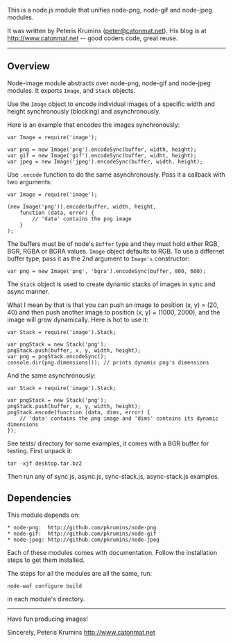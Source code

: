 This is a node.js module that unifies node-png, node-gif and node-jpeg modules.

It was written by Peteris Krumins (peter@catonmat.net).
His blog is at http://www.catonmat.net  --  good coders code, great reuse.

------------------------------------------------------------------------------

Overview
--------

Node-image module abstracts over node-png, node-gif and node-jpeg modules.
It exports `Image`, and `Stack` objects.

Use the `Image` object to encode individual images of a specific width and
height synchronously (blocking) and asynchronously.

Here is an example that encodes the images synchronously:

    var Image = require('image');

    var png = new Image('png').encodeSync(buffer, width, height);
    var gif = new Image('gif').encodeSync(buffer, widht, height);
    var jpeg = new Image('jpeg').encodeSync(buffer, width, height);


Use `.encode` function to do the same asynchronously. Pass it a callback with
two arguments:

    var Image = require('image');
    
    (new Image('png')).encode(buffer, width, height,
        function (data, error) {
            // 'data' contains the png image
        }
    );


The buffers must be of node's `Buffer` type and they must hold either RGB, BGR,
RGBA or BGRA values. `Image` object defaults to RGB. To use a differnet buffer
type, pass it as the 2nd argument to `Image's` constructor:

    var png = new Image('png', 'bgra').encodeSync(buffer, 800, 600);


The `Stack` object is used to create dynamic stacks of images in sync and async
manner.

What I mean by that is that you can push an image to position (x, y) = (20, 40)
and then push another image to position (x, y) = (1000, 2000), and the image
will grow dynamically. Here is hot to use it:

    var Stack = require('image').Stack;

    var pngStack = new Stack('png');
    pngStack.push(buffer, x, y, width, height);
    var png = pngStack.encodeSync();
    console.dir(png.dimensions()); // prints dynamic png's dimensions

And the same asynchronously:

    var Stack = require('image').Stack;

    var pngStack = new Stack('png');
    pngStack.push(buffer, x, y, width, height);
    pngStack.encode(function (data, dims, error) {
        // 'data' contains the png image and 'dims' contains its dynamic dimensions
    });


See tests/ directory for some examples, it comes with a BGR buffer for testing.
First unpack it:

    tar -xjf desktop.tar.bz2

Then run any of sync.js, async.js, sync-stack.js, async-stack.js examples.


Dependencies
------------

This module depends on:

    * node-png:  http://github.com/pkrumins/node-png
    * node-gif:  http://github.com/pkrumins/node-gif
    * node-jpeg: http://github.com/pkrumins/node-jpeg

Each of these modules comes with documentation. Follow the installation steps
to get them installed.

The steps for all the modules are all the same, run:

    node-waf configure build

in each module's directory.

------------------------------------------------------------------------------

Have fun producing images!


Sincerely,
Peteris Krumins
http://www.catonmat.net

